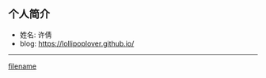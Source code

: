  ## 个人简介

 - 姓名: 许倩
 - blog: https://lollipoplover.github.io/ 

 ---
[filename](./_sidebar.md ':include')
